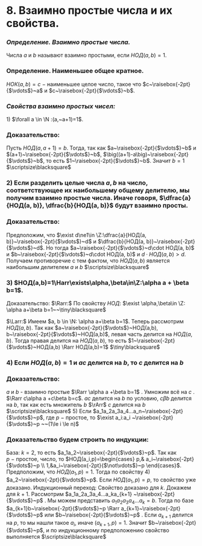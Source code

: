 # 8. Взаимно простые числа и их свойства.

### *Определение. Взаимно простые числа.*
Числа $a$ и $b$ называют взаимно простыми, если $НОД(a,b)=1$.

### Определение. Наименьшее общее кратное.
$НОК(a,b)=с~-~$наименьшее целое число, такое что $с~\raisebox{-2pt}{$\vdots$}~a$ и $с~\raisebox{-2pt}{$\vdots$}~b$.

### *Свойства взаимно простых чисел:*
$1)$ $\forall a \in \N :(a,~a+1)=1$.

### Доказательство:
Пусть $НОД(a,a+1)=b$.
Тогда, так как $a~\raisebox{-2pt}{$\vdots$}~b$ и $(a+1)~\raisebox{-2pt}{$\vdots$}~b$, $\big((a+1)-a\big)~\raisebox{-2pt}{$\vdots$}~b$, то есть $1~\raisebox{-2pt}{$\vdots$}~b$.
Значит $b=1$  $\scriptsize\blacksquare$

### $2)$ Если разделить целые числа $a,b$ на число, соответствующее их наибольшему общему делителю, мы получим взаимно простые числа. Иначе говоря, $\dfrac{a}{НОД(a, b)}, \dfrac{b}{НОД(a, b)}$ будут взаимно просты.

### Доказательство: 
Предположим, что $\exist d\ne1\in \Z:\dfrac{a}{НОД(a, b)}~\raisebox{-2pt}{$\vdots$}~d$ и $\dfrac{b}{НОД(a, b)}~\raisebox{-2pt}{$\vdots$}~d$.
Но тогда $a~\raisebox{-2pt}{$\vdots$}~d\cdot НОД(a, b)$ и $b~\raisebox{-2pt}{$\vdots$}~d\cdot НОД(a, b)$ и $d\cdot НОД(a, b)>d$.
Получаем противоречие с тем фактом, что $НОД(a, b)$ является наибольшим делителем $a$ и $b$  $\scriptsize\blacksquare$

### $3)$ $НОД(a,b)=1\Harr\exists\alpha,\beta\in\Z:\alpha a + \beta b=1$.
Доказательство:
$\Rarr:$
По свойству $НОД$: $\exist \alpha,\beta\in \Z: \alpha a+\beta b=1~~\tiny\blacksquare$

$\Larr:$
Имеем $a, b \in \N: \alpha a+\beta b=1$. Теперь рассмотрим $НОД(a,b)$.
Так как $a~\raisebox{-2pt}{$\vdots$}~НОД(a,b), b~\raisebox{-2pt}{$\vdots$}~НОД(a,b)$, левая часть делится на $НОД(a,b)$. Тогда правая делится на $НОД(a,b)$, 
то есть $1~\raisebox{-2pt}{$\vdots$}~НОД(a,b) \Rarr НОД(a,b)=1$  $\tiny\blacksquare$

### $4)$ Если $НОД(a,b)=1$ и $ac$  делится на $b$, то $c$  делится на $b$

### Доказательство: 
$a$  и $b$ - взаимно простые $\Rarr \alpha a +\beta b=1$ . Умножим всё на $c$ . 
$\Rarr c\alpha a +c\beta b=c$. $ac$  делится на $b$  по условию, $c\beta b$ делится на $b$, так как есть множитель $b$ $\rArr$  $c$ делится на $b$  $\scriptsize\blacksquare$
$5)$ Если $a_1a_2a_3a_4...a_n~\raisebox{-2pt}{$\vdots$}~p$, где $p~-~$простое, то $\exist a_i:a_i ~\raisebox{-2pt}{$\vdots$}~p ~~(1\le i \le n)$

### Доказательство будем строить по индукции:
База: $k=2$, то есть $a_1a_2~\raisebox{-2pt}{$\vdots$}~p$.
Так как $p~-~$простое, число, то $НОД(a_i,p)=\begin{cases}
p,& a_i~\raisebox{-2pt}{$\vdots$}~p
\\
1,&a_i~\raisebox{-2pt}{$\not\vdots$}~p
\end{cases}$.
Предположим, что $НОД(a_1,p)=1$. Тогда по свойству $4)$ $a_2~\raisebox{-2pt}{$\vdots$}~p$.
Если $НОД(a_1,p)=p$, то свойство уже доказано.
Индукционный переход: Свойство доказано для $k$. Докажем для $k+1$.
Рассмотрим $a_1a_2a_3a_4...a_ka_{k+1} ~\raisebox{-2pt}{$\vdots$}~p$ . 
Мы можем представить $a_1a_2a_3a_4...a_k = b$. 
Тогда по базе $a_{k+1}b~\raisebox{-2pt}{$\vdots$}~p \Rarr a_{k+1}~\raisebox{-2pt}{$\vdots$}~p$  или $b~\raisebox{-2pt}{$\vdots$}~p$ . 
Если $a_{k+1}$ делится на $p$, то мы нашли такое $a_i$, иначе $(a_{k+1}, p) =1$.
Значит $b~\raisebox{-2pt}{$\vdots$}~p$, и по индукционному предположению свойство выполняется  $\scriptsize\blacksquare$